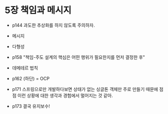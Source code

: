 # 5장 책임과 메시지

- p144 과도한 추상화를 하지 않도록 주의하자.

- 메시지

- 다형성

- p158 "책임-주도 설계의 핵심은 어떤 행위가 필요한지를 먼저 결정한 후"

- 데메테르 법칙

- p162 (하단) = OCP

- p171 스프링으로만 개발하다보면 상태가 없는 싱글톤 객체만 주로 만들기 때문에 점점 이런 상황에 대한 생각과 경험에서 멀어지는 것 같아.

- p173 결국 유지보수!





